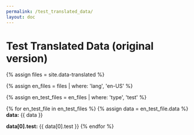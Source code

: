 ```yaml
---
permalink: /test_translated_data/
layout: doc
---
```


Test Translated Data (original version)
=======================================

{% assign files = site.data-translated %}

{% assign en_files = files | where: 'lang', 'en-US' %}

{% assign en_test_files = en_files | where: 'type', 'test' %}

{% for en_test_file in en_test_files %}
  {% assign data = en_test_file.data %}
  **data:** {{ data }}

  **data[0].test:** {{ data[0].test }}
{% endfor %}


